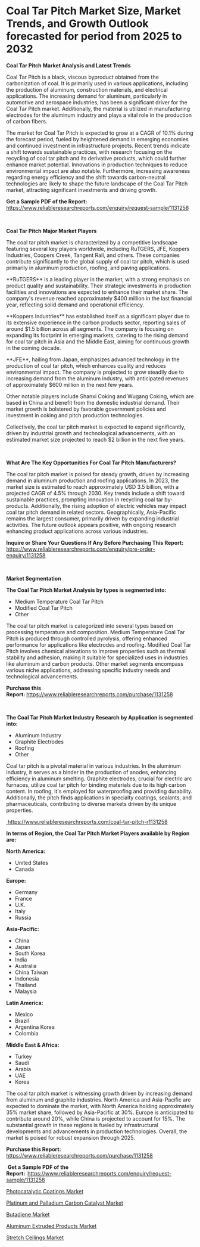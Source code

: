 <p><h1>Coal Tar Pitch Market Size, Market Trends, and Growth Outlook forecasted for period from 2025 to 2032</h1></p><p><strong>Coal Tar Pitch Market Analysis and Latest Trends</strong></p>
<p><p>Coal Tar Pitch is a black, viscous byproduct obtained from the carbonization of coal. It is primarily used in various applications, including the production of aluminum, construction materials, and electrical applications. The increasing demand for aluminum, particularly in automotive and aerospace industries, has been a significant driver for the Coal Tar Pitch market. Additionally, the material is utilized in manufacturing electrodes for the aluminum industry and plays a vital role in the production of carbon fibers.</p><p>The market for Coal Tar Pitch is expected to grow at a CAGR of 10.1% during the forecast period, fueled by heightened demand in emerging economies and continued investment in infrastructure projects. Recent trends indicate a shift towards sustainable practices, with research focusing on the recycling of coal tar pitch and its derivative products, which could further enhance market potential. Innovations in production techniques to reduce environmental impact are also notable. Furthermore, increasing awareness regarding energy efficiency and the shift towards carbon-neutral technologies are likely to shape the future landscape of the Coal Tar Pitch market, attracting significant investments and driving growth.</p></p>
<p><strong>Get a Sample PDF of the Report:&nbsp;</strong> <a href="https://www.reliableresearchreports.com/enquiry/request-sample/1131258?utm_campaign=34&utm_medium=2&utm_source=Github&utm_content=ia&utm_term=31012025&utm_id=coal-tar-pitch">https://www.reliableresearchreports.com/enquiry/request-sample/1131258</a></p>
<p>&nbsp;</p>
<p><strong>Coal Tar Pitch Major Market Players</strong></p>
<p><p>The coal tar pitch market is characterized by a competitive landscape featuring several key players worldwide, including RuTGERS, JFE, Koppers Industries, Coopers Creek, Tangent Rail, and others. These companies contribute significantly to the global supply of coal tar pitch, which is used primarily in aluminum production, roofing, and paving applications.</p><p>**RuTGERS** is a leading player in the market, with a strong emphasis on product quality and sustainability. Their strategic investments in production facilities and innovations are expected to enhance their market share. The company's revenue reached approximately $400 million in the last financial year, reflecting solid demand and operational efficiency.</p><p>**Koppers Industries** has established itself as a significant player due to its extensive experience in the carbon products sector, reporting sales of around $1.5 billion across all segments. The company is focusing on expanding its footprint in emerging markets, catering to the rising demand for coal tar pitch in Asia and the Middle East, aiming for continuous growth in the coming decade.</p><p>**JFE**, hailing from Japan, emphasizes advanced technology in the production of coal tar pitch, which enhances quality and reduces environmental impact. The company is projected to grow steadily due to increasing demand from the aluminum industry, with anticipated revenues of approximately $600 million in the next few years.</p><p>Other notable players include Shanxi Coking and Wugang Coking, which are based in China and benefit from the domestic industrial demand. Their market growth is bolstered by favorable government policies and investment in coking and pitch production technologies.</p><p>Collectively, the coal tar pitch market is expected to expand significantly, driven by industrial growth and technological advancements, with an estimated market size projected to reach $2 billion in the next five years.</p></p>
<p>&nbsp;</p>
<p><strong>What Are The Key Opportunities For Coal Tar Pitch Manufacturers?</strong></p>
<p><p>The coal tar pitch market is poised for steady growth, driven by increasing demand in aluminum production and roofing applications. In 2023, the market size is estimated to reach approximately USD 3.5 billion, with a projected CAGR of 4.5% through 2030. Key trends include a shift toward sustainable practices, prompting innovation in recycling coal tar by-products. Additionally, the rising adoption of electric vehicles may impact coal tar pitch demand in related sectors. Geographically, Asia-Pacific remains the largest consumer, primarily driven by expanding industrial activities. The future outlook appears positive, with ongoing research enhancing product applications across various industries.</p></p>
<p><strong>Inquire or Share Your Questions If Any Before Purchasing This Report:</strong> <a href="https://www.reliableresearchreports.com/enquiry/pre-order-enquiry/1131258?utm_campaign=34&utm_medium=2&utm_source=Github&utm_content=ia&utm_term=31012025&utm_id=coal-tar-pitch">https://www.reliableresearchreports.com/enquiry/pre-order-enquiry/1131258</a></p>
<p>&nbsp;</p>
<p><strong>Market Segmentation</strong></p>
<p><strong>The Coal Tar Pitch Market Analysis by types is segmented into:</strong></p>
<p><ul><li>Medium Temperature Coal Tar Pitch</li><li>Modified Coal Tar Pitch</li><li>Other</li></ul></p>
<p><p>The coal tar pitch market is categorized into several types based on processing temperature and composition. Medium Temperature Coal Tar Pitch is produced through controlled pyrolysis, offering enhanced performance for applications like electrodes and roofing. Modified Coal Tar Pitch involves chemical alterations to improve properties such as thermal stability and adhesion, making it suitable for specialized uses in industries like aluminum and carbon products. Other market segments encompass various niche applications, addressing specific industry needs and technological advancements.</p></p>
<p><strong>Purchase this Report:&nbsp;</strong><a href="https://www.reliableresearchreports.com/purchase/1131258?utm_campaign=34&utm_medium=2&utm_source=Github&utm_content=ia&utm_term=31012025&utm_id=coal-tar-pitch">https://www.reliableresearchreports.com/purchase/1131258</a></p>
<p>&nbsp;</p>
<p><strong>The Coal Tar Pitch Market Industry Research by Application is segmented into:</strong></p>
<p><ul><li>Aluminum Industry</li><li>Graphite Electrodes</li><li>Roofing</li><li>Other</li></ul></p>
<p><p>Coal tar pitch is a pivotal material in various industries. In the aluminum industry, it serves as a binder in the production of anodes, enhancing efficiency in aluminum smelting. Graphite electrodes, crucial for electric arc furnaces, utilize coal tar pitch for binding materials due to its high carbon content. In roofing, it's employed for waterproofing and providing durability. Additionally, the pitch finds applications in specialty coatings, sealants, and pharmaceuticals, contributing to diverse markets driven by its unique properties.</p></p>
<p><a href="https://www.reliableresearchreports.com/coal-tar-pitch-r1131258?utm_campaign=34&utm_medium=2&utm_source=Github&utm_content=ia&utm_term=31012025&utm_id=coal-tar-pitch">&nbsp;https://www.reliableresearchreports.com/coal-tar-pitch-r1131258</a></p>
<p><strong>In terms of Region, the Coal Tar Pitch Market Players available by Region are:</strong></p>
<p>
    <p> <strong> North America: </strong>
        <ul>
            <li>United States</li>
            <li>Canada</li>
        </ul>
        </p> 
    <p> <strong> Europe: </strong>
        <ul>
            <li>Germany</li>
            <li>France</li>
            <li>U.K.</li>
            <li>Italy</li>
            <li>Russia</li>
        </ul>
        </p> 
    <p> <strong> Asia-Pacific: </strong>
        <ul>
            <li>China</li>
            <li>Japan</li>
            <li>South Korea</li>
            <li>India</li>
            <li>Australia</li>
            <li>China Taiwan</li>
            <li>Indonesia</li>
            <li>Thailand</li>
            <li>Malaysia</li>
        </ul>
        </p> 
    <p> <strong> Latin America: </strong>
        <ul>
            <li>Mexico</li>
            <li>Brazil</li>
            <li>Argentina Korea</li>
            <li>Colombia</li>
        </ul>
        </p> 
    <p> <strong> Middle East & Africa: </strong>
        <ul>
            <li>Turkey</li>
            <li>Saudi</li>
            <li>Arabia</li>
            <li>UAE</li>
            <li>Korea</li>
        </ul>
    </p>
    </p>
<p><p>The coal tar pitch market is witnessing growth driven by increasing demand from aluminum and graphite industries. North America and Asia-Pacific are expected to dominate the market, with North America holding approximately 35% market share, followed by Asia-Pacific at 30%. Europe is anticipated to contribute around 20%, while China is projected to account for 15%. The substantial growth in these regions is fueled by infrastructural developments and advancements in production technologies. Overall, the market is poised for robust expansion through 2025.</p></p>
<p><strong>Purchase this Report: </strong><a href="https://www.reliableresearchreports.com/purchase/1131258?utm_campaign=34&utm_medium=2&utm_source=Github&utm_content=ia&utm_term=31012025&utm_id=coal-tar-pitch">https://www.reliableresearchreports.com/purchase/1131258</a></p>
<p>&nbsp;<strong>Get a Sample PDF of the Report:&nbsp;&nbsp;</strong><a href="https://www.reliableresearchreports.com/enquiry/request-sample/1131258?utm_campaign=34&utm_medium=2&utm_source=Github&utm_content=ia&utm_term=31012025&utm_id=coal-tar-pitch">https://www.reliableresearchreports.com/enquiry/request-sample/1131258</a></p>
<p><strong></strong></p>
<p><p><a href="https://github.com/phumlaaijem/Market-Research-Report-List-1/blob/main/photocatalytic-coatings-market.md?utm_campaign=34&utm_medium=2&utm_source=Github&utm_content=ia&utm_term=31012025&utm_id=coal-tar-pitch">Photocatalytic Coatings Market</a></p><p><a href="https://github.com/jaquelynhasenaue8/Market-Research-Report-List-1/blob/main/platinum-and-palladium-carbon-catalyst-market.md?utm_campaign=34&utm_medium=2&utm_source=Github&utm_content=ia&utm_term=31012025&utm_id=coal-tar-pitch">Platinum and Palladium Carbon Catalyst Market</a></p><p><a href="https://github.com/AlisaRowe24/Market-Research-Report-List-1/blob/main/butadiene-market.md?utm_campaign=34&utm_medium=2&utm_source=Github&utm_content=ia&utm_term=31012025&utm_id=coal-tar-pitch">Butadiene Market</a></p><p><a href="https://github.com/xanaanenkaly/Market-Research-Report-List-1/blob/main/aluminum-extruded-products-market.md?utm_campaign=34&utm_medium=2&utm_source=Github&utm_content=ia&utm_term=31012025&utm_id=coal-tar-pitch">Aluminum Extruded Products Market</a></p><p><a href="https://github.com/arvelm4nthig/Market-Research-Report-List-1/blob/main/stretch-ceilings-market.md?utm_campaign=34&utm_medium=2&utm_source=Github&utm_content=ia&utm_term=31012025&utm_id=coal-tar-pitch">Stretch Ceilings Market</a></p></p>